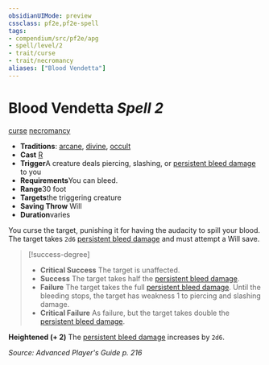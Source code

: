 ```yaml
---
obsidianUIMode: preview
cssclass: pf2e,pf2e-spell
tags:
- compendium/src/pf2e/apg
- spell/level/2
- trait/curse
- trait/necromancy
aliases: ["Blood Vendetta"]
---
```

# Blood Vendetta *Spell 2*   
[curse](rules/traits/curse.md)  [necromancy](rules/traits/necromancy.md)  

- **Traditions**: [arcane](rules/traits/arcane.md), [divine](rules/traits/divine.md), [occult](rules/traits/occult.md)
- **Cast** [R](rules/core-rulebook/chapter-9-playing-the-game.md#Actions "Reaction") 
- **Trigger**A creature deals piercing, slashing, or [persistent bleed damage](rules/conditions.md#Persistent%20Damage) to you
- **Requirements**You can bleed.
- **Range**30 foot
- **Targets**the triggering creature
- **Saving Throw** Will
- **Duration**varies

You curse the target, punishing it for having the audacity to spill your blood. The target takes `2d6` [persistent bleed damage](rules/conditions.md#Persistent%20Damage) and must attempt a Will save.

> [!success-degree] 
> - **Critical Success** The target is unaffected.
> - **Success** The target takes half the [persistent bleed damage](rules/conditions.md#Persistent%20Damage).
> - **Failure** The target takes the full [persistent bleed damage](rules/conditions.md#Persistent%20Damage). Until the bleeding stops, the target has weakness 1 to piercing and slashing damage.
> - **Critical Failure** As failure, but the target takes double the [persistent bleed damage](rules/conditions.md#Persistent%20Damage).

**Heightened (+ 2)** The [persistent bleed damage](rules/conditions.md#Persistent%20Damage) increases by `2d6`.

*Source: Advanced Player's Guide p. 216*